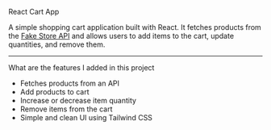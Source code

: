  React Cart App

A simple shopping cart application built with React. It fetches products from the [Fake Store API](https://fakestoreapi.com/) and allows users to add items to the cart, update quantities, and remove them.

---

What are the features I added in this project

-  Fetches products from an API
-  Add products to cart
-  Increase or decrease item quantity
-  Remove items from the cart
-  Simple and clean UI using Tailwind CSS